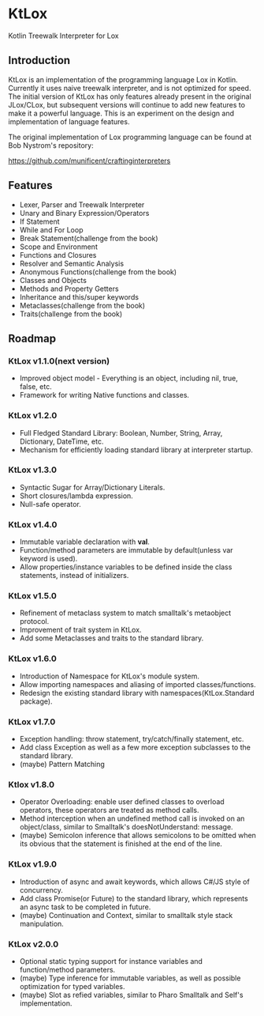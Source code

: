 # KtLox
Kotlin Treewalk Interpreter for Lox

## Introduction
KtLox is an implementation of the programming language Lox in Kotlin. Currently it uses naive treewalk interpreter, and is not optimized for speed. The initial version of KtLox has only features already present in the original JLox/CLox, but subsequent versions will continue to add new features to make it a powerful language. This is an experiment on the design and implementation of language features. 

The original implementation of Lox programming language can be found at Bob Nystrom's repository: 

https://github.com/munificent/craftinginterpreters

## Features
- Lexer, Parser and Treewalk Interpreter
- Unary and Binary Expression/Operators
- If Statement
- While and For Loop
- Break Statement(challenge from the book)
- Scope and Environment
- Functions and Closures
- Resolver and Semantic Analysis
- Anonymous Functions(challenge from the book)
- Classes and Objects
- Methods and Property Getters
- Inheritance and this/super keywords
- Metaclasses(challenge from the book)
- Traits(challenge from the book)

## Roadmap

### KtLox v1.1.0(next version)
- Improved object model - Everything is an object, including nil, true, false, etc. 
- Framework for writing Native functions and classes. 

### KtLox v1.2.0
- Full Fledged Standard Library: Boolean, Number, String, Array, Dictionary, DateTime, etc.
- Mechanism for efficiently loading standard library at interpreter startup. 

### KtLox v1.3.0
- Syntactic Sugar for Array/Dictionary Literals.
- Short closures/lambda expression.
- Null-safe operator. 

### KtLox v1.4.0
- Immutable variable declaration with **val**.
- Function/method parameters are immutable by default(unless var keyword is used).
- Allow properties/instance variables to be defined inside the class statements, instead of initializers.

### KtLox v1.5.0
- Refinement of metaclass system to match smalltalk's metaobject protocol. 
- Improvement of trait system in KtLox. 
- Add some Metaclasses and traits to the standard library.

### KtLox v1.6.0
- Introduction of Namespace for KtLox's module system. 
- Allow importing namespaces and aliasing of imported classes/functions.
- Redesign the existing standard library with namespaces(KtLox.Standard package).

### KtLox v1.7.0
- Exception handling: throw statement, try/catch/finally statement, etc. 
- Add class Exception as well as a few more exception subclasses to the standard library.
- (maybe) Pattern Matching

### Ktlox v1.8.0
- Operator Overloading: enable user defined classes to overload operators, these operators are treated as method calls.
- Method interception when an undefined method call is invoked on an object/class, similar to Smalltalk's doesNotUnderstand: message. 
- (maybe) Semicolon inference that allows semicolons to be omitted when its obvious that the statement is finished at the end of the line. 

### KtLox v1.9.0
- Introduction of async and await keywords, which allows C#/JS style of concurrency. 
- Add class Promise(or Future) to the standard library, which represents an async task to be completed in future.
- (maybe) Continuation and Context, similar to smalltalk style stack manipulation.

### KtLox v2.0.0
- Optional static typing support for instance variables and function/method parameters. 
- (maybe) Type inference for immutable variables, as well as possible optimization for typed variables. 
- (maybe) Slot as refied variables, similar to Pharo Smalltalk and Self's implementation. 
